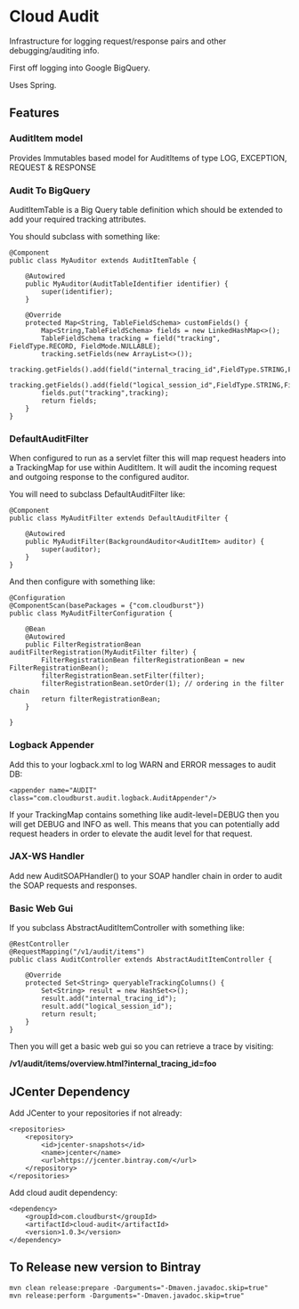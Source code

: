 Cloud Audit
===================

Infrastructure for logging request/response pairs and other debugging/auditing info.

First off logging into Google BigQuery.

Uses Spring.

## Features

### AuditItem model

Provides Immutables based model for AuditItems of type LOG, EXCEPTION, REQUEST & RESPONSE

### Audit To BigQuery

AuditItemTable is a Big Query table definition which should be extended to add your required tracking attributes.

You should subclass with something like:

    @Component
    public class MyAuditor extends AuditItemTable {
    
        @Autowired
        public MyAuditor(AuditTableIdentifier identifier) {
            super(identifier);
        }
    
        @Override
        protected Map<String, TableFieldSchema> customFields() {
            Map<String,TableFieldSchema> fields = new LinkedHashMap<>();
            TableFieldSchema tracking = field("tracking", FieldType.RECORD, FieldMode.NULLABLE);
            tracking.setFields(new ArrayList<>());
            tracking.getFields().add(field("internal_tracing_id",FieldType.STRING,FieldMode.NULLABLE));
            tracking.getFields().add(field("logical_session_id",FieldType.STRING,FieldMode.NULLABLE));
            fields.put("tracking",tracking);    
            return fields;
        }
    }

### DefaultAuditFilter

When configured to run as a servlet filter this will map request headers into a TrackingMap for use within AuditItem.
It will audit the incoming request and outgoing response to the configured auditor.

You will need to subclass DefaultAuditFilter like:

    @Component
    public class MyAuditFilter extends DefaultAuditFilter {
    
        @Autowired
        public MyAuditFilter(BackgroundAuditor<AuditItem> auditor) {
            super(auditor);
        }
    }

And then configure with something like:

    @Configuration
    @ComponentScan(basePackages = {"com.cloudburst"})
    public class MyAuditFilterConfiguration {
    
        @Bean
        @Autowired
        public FilterRegistrationBean auditFilterRegistration(MyAuditFilter filter) {
            FilterRegistrationBean filterRegistrationBean = new FilterRegistrationBean();
            filterRegistrationBean.setFilter(filter);
            filterRegistrationBean.setOrder(1); // ordering in the filter chain
            return filterRegistrationBean;
        }
    
    }

### Logback Appender

Add this to your logback.xml to log WARN and ERROR messages to audit DB:

    <appender name="AUDIT" class="com.cloudburst.audit.logback.AuditAppender"/>
    
If your TrackingMap contains something like audit-level=DEBUG then you will get DEBUG and INFO as well. 
This means that you can potentially add request headers in order to elevate the audit level for that request.

### JAX-WS Handler

Add new AuditSOAPHandler() to your SOAP handler chain in order to audit the SOAP requests and responses.

### Basic Web Gui

If you subclass AbstractAuditItemController with something like:

    @RestController
    @RequestMapping("/v1/audit/items")
    public class AuditController extends AbstractAuditItemController {
    
        @Override
        protected Set<String> queryableTrackingColumns() {
            Set<String> result = new HashSet<>();
            result.add("internal_tracing_id");
            result.add("logical_session_id");
            return result;
        }
    }
    
Then you will get a basic web gui so you can retrieve a trace by visiting:

__/v1/audit/items/overview.html?internal_tracing_id=foo__

## JCenter Dependency

Add JCenter to your repositories if not already:

    <repositories>
        <repository>
            <id>jcenter-snapshots</id>
            <name>jcenter</name>
            <url>https://jcenter.bintray.com/</url>
        </repository>
    </repositories>
    
Add cloud audit dependency:

    <dependency>
        <groupId>com.cloudburst</groupId>
        <artifactId>cloud-audit</artifactId>
        <version>1.0.3</version>
    </dependency>


## To Release new version to Bintray

    mvn clean release:prepare -Darguments="-Dmaven.javadoc.skip=true"
    mvn release:perform -Darguments="-Dmaven.javadoc.skip=true"


